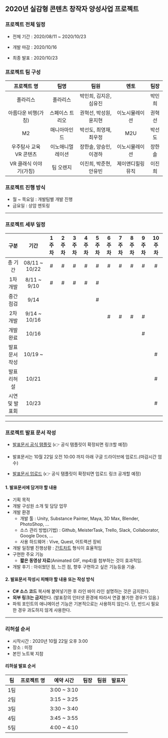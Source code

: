 ## 2020년 실감형 콘텐츠 창작자 양성사업 프로젝트

### 프로젝트 전체 일정

* 전체 기간 : 2020/08/11 ~ 2020/10/23

* 개발 마감 : 2020/10/16

* 최종 발표 : 2020/10/23

### 프로젝트 팀 구성

|     **프로젝트 명**     |     **팀명**     |        **팀원**        |     **멘토**     | **팀장** |
| :---------------------: | :--------------: | :--------------------: | :--------------: | :------: |
|        폴라리스         |     폴라리스     | 박민희, 김지은, 심유진 |                  |  박민희  |
|   아름다운 비행(가칭)   | 스페이스 트리오  | 권혁선, 박성원, 윤지현 |  이노시뮬레이션  |  권혁선  |
|           M2            |   매니아마인드   | 박선도, 최영재, 최우정 |       M2U        |  박선도  |
| 우주탐사 교육 VR 콘텐츠 | 이노애니멀레이션 | 장한솔, 양승민, 이경하 |  이노시뮬레이션  |  장한솔  |
| VR 클래식 이야기(가칭)  |    팀 오렌지     | 이진희, 박준현, 안유빈 | 제이앤디힐링뮤직 |  이진희  |

### 프로젝트 진행 방식

* 월 ~ 목요일 : 개발팀별 개발 진행
* 금요일 : 상암 멘토링

---

### 프로젝트 세부 일정

|      구분      |     기간      | 1주차 | 2주차 | 3주차 | 4주차 | 5주차 | 6주차 | 7주차 | 8주차 | 9주차 | 10주차 |
| :------------: | :-----------: | :---: | :---: | :---: | :---: | :---: | :---: | :---: | :---: | :---: | :----: |
|    총 기간     | 08/11 ~ 10/22 |   #   |   #   |   #   |   #   |   #   |   #   |   #   |   #   |   #   |   #    |
|    1차 개발    |  8/11 ~ 9/10  |   #   |   #   |   #   |   #   |   #   |       |       |       |       |        |
|   중간 점검    |     9/14      |       |       |       |       |   #   |       |       |       |       |        |
|    2차 개발    | 9/14 ~ 10/16  |       |       |       |       |       |   #   |   #   |   #   |   #   |        |
|   개발 완료    |     10/16     |       |       |       |       |       |       |       |       |   #   |        |
| 발표문서 작성  |    10/19 ~    |       |       |       |       |       |       |       |       |       |   #    |
|  발표 리허설   |     10/21     |       |       |       |       |       |       |       |       |       |   #    |
| 시연 및 발표회 |     10/23     |       |       |       |       |       |       |       |       |       |   #    |

---

### 프로젝트 발표 문서 작성

- [발표문서 공식 탬플릿](https://#) (:point_right: 공식 탬플릿이 확정되면 링크할 예정)

- 발표문서는 10월 22일 오전 10:00 까지 아래 구글 드라이브에 업로드.(마감시간 엄수)

- [발표문서 업로드](https://#) (:point_right: 공식 탬플릿이 확정되면 업로드 링크 공개할 예정)

#### 1. 발표문서에 담겨야 할 내용

   - 기획 목적
   - 개발 구성원 소개 및 담당 업무
   - 개발 환경
     - 개발 툴 : Unity, Substance Painter, Maya, 3D Max, Blender, PhotoShop, ...
     - 소스 관리 방법(기법) : Github, MeisterTask, Trello, Slack, Collaborator, Google Docs, ...
     - 사용 하드웨어 : Vive, Quest, 어트랙션 장비
   - 개발 일정별 진행상황 : [간트차트](https://ko.wikipedia.org/wiki/간트_차트) 형식이 효율적임
   - 구현한 주요 기능
     - **짧은 동영상 자료**(Animated GIF, mp4)를 첨부하는 것이 효과적임.
   - 개발 후기 : 아쉬웠던 점, 느낀 점, 향후 구현하고 싶은 기능등을 기술.

#### 2. 발표문서 작성시 피해야 할 내용 또는 작성 방식

   - **C# 소스 코드** 복사해 붙여넣기한 후 라인 바이 라인 설명하는 것은 금지한다.
   - **외부 링크는 금지**한다. (발표장의 인터넷 환경에 따라서 연결 불가한 경우가 있음.)
   - 파워 포인트의 애니메이션 기능은 기본적으로는 사용하지 않는다. 단, 반드시 필요한 경우 과도하지 않게 사용한다.

---

### 리허설 순서

  - 시작시간 : 2020년 10월 22일 오후 3:00
  - 장소 : 미정
  - 본인 노트북 지참

#### 리허설 발표 순서

|  팀   | 프로젝트 명 |  예약 시간  | 팀장  | 팀원  | 발표자 |
| :---: | :---------- | :---------: | :---: | :---: | :----: |
|  1팀  |             | 3:00 ~ 3:10 |       |       |        |
|  2팀  |             | 3:15 ~ 3:25 |       |       |        |
|  3팀  |             | 3:30 ~ 3:40 |       |       |        |
|  4팀  |             | 3:45 ~ 3:55 |       |       |        |
|  5팀  |             | 4:00 ~ 4:10 |       |       |        |